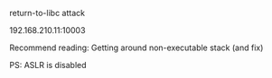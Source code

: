 return-to-libc attack

192.168.210.11:10003

Recommend reading: Getting around non-executable stack (and fix)

PS: ASLR is disabled